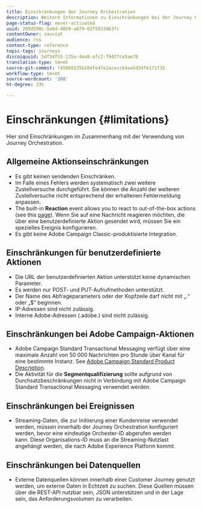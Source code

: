```yaml
---
title: Einschränkungen der Journey Orchestration
description: Weitere Informationen zu Einschränkungen bei der Journey Orchestration
page-status-flag: never-activated
uuid: 269d590c-5a6d-40b9-a879-02f5033863fc
contentOwner: sauviat
audience: rns
content-type: reference
topic-tags: journeys
discoiquuid: 5df34f55-135a-4ea8-afc2-f9427ce5ae7b
translation-type: tm+mt
source-git-commit: f45069225b284fe47e2acaccb4aa5d34fe171f35
workflow-type: tm+mt
source-wordcount: '268'
ht-degree: 33%

---
```



# Einschränkungen {#limitations}

Hier sind Einschränkungen im Zusammenhang mit der Verwendung von Journey Orchestration.

## Allgemeine Aktionseinschränkungen

* Es gibt keinen sendenden Einschränken. 
* Im Falle eines Fehlers werden systematisch zwei weitere Zustellversuche durchgeführt. Sie können die Anzahl der weiteren Zustellversuche nicht entsprechend der erhaltenen Fehlermeldung anpassen. 
* The built-in **Reaction** event allows you to react to out-of-the-box actions (see this [page](../building-journeys/reaction-events.md)). Wenn Sie auf eine Nachricht reagieren möchten, die über eine benutzerdefinierte Aktion gesendet wird, müssen Sie ein spezielles Ereignis konfigurieren. 
* Es gibt keine Adobe Campaign Classic-produktisierte Integration.
 
## Einschränkungen für benutzerdefinierte Aktionen

* Die URL der benutzerdefinierten Aktion unterstützt keine dynamischen Parameter. 
* Es werden nur POST- und PUT-Aufrufmethoden unterstützt. 
* Der Name des Abfrageparameters oder der Kopfzeile darf nicht mit „.“ oder „$“ beginnen. 
* IP-Adressen sind nicht zulässig. 
* Interne Adobe-Adressen (.adobe.) sind nicht zulässig.
 

## Einschränkungen bei Adobe Campaign-Aktionen

* Adobe Campaign Standard Transactional Messaging verfügt über eine maximale Anzahl von 50 000 Nachrichten pro Stunde über Kanal für eine bestimmte Instanz. See [Adobe Campaign Standard Product Description](https://helpx.adobe.com/de/legal/product-descriptions/campaign-standard.html). 
* Die Aktivität für die **Segmentqualifizierung** sollte aufgrund von Durchsatzbeschränkungen nicht in Verbindung mit Adobe Campaign Standard Transactional Messaging verwendet werden.
 
## Einschränkungen bei Ereignissen

* Streaming-Daten, die zur Initiierung einer Kundenreise verwendet werden, müssen innerhalb der Journey Orchestration konfiguriert werden, bevor eine eindeutige Orchester-ID abgerufen werden kann. Diese Organisations-ID muss an die Streaming-Nutzlast angehängt werden, die nach Adobe Experience Platform kommt.
 

## Einschränkungen bei Datenquellen

* Externe Datenquellen können innerhalb einer Customer Journey genutzt werden, um externe Daten in Echtzeit zu suchen. Diese Quellen müssen über die REST-API nutzbar sein, JSON unterstützen und in der Lage sein, das Anforderungsvolumen zu verarbeiten.